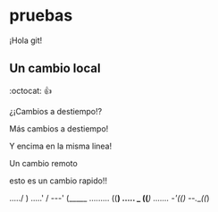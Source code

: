 # pruebas

¡Hola git!

## Un cambio local
:octocat: :+1:


¿¡Cambios a destiempo!?

Más cambios a destiempo!

Y encima en la misma linea!

Un cambio remoto

esto es un cambio rapido!!

...../ )
.....' /
---' (_____
......... ((__)
..... _ ((___)
....... -'((__)
--.___((_) 
